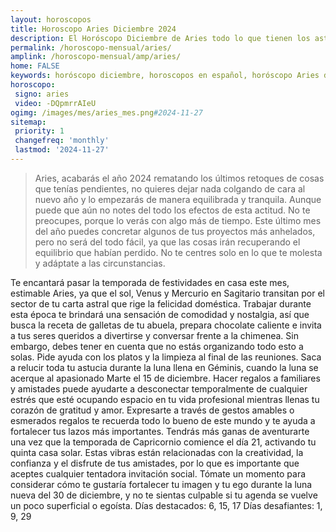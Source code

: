 ```yaml
---
layout: horoscopos
title: Horoscopo Aries Diciembre 2024
description: El Horóscopo Diciembre de Aries todo lo que tienen los astros preparados para este mes, amor, trabajo, familia. Todo sobre astrologia, tarot, predicciones. Horoscopo gratis en español, predicciones y astrología.
permalink: /horoscopo-mensual/aries/
amplink: /horoscopo-mensual/amp/aries/
home: FALSE
keywords: horóscopo diciembre, horoscopos en español, horóscopo Aries diciembre , horóscopo esperanza gracia, horoscop, horóscopos gratis, horoscopo Aries, Tarot, Astrologia, Zodíaco, Aries, horoscopo gratis, horoscopo del mes 
horoscopo:
 signo: aries
 video: -DQpmrrAIeU
ogimg: /images/mes/aries_mes.png#2024-11-27
sitemap:
 priority: 1
 changefreq: 'monthly'
 lastmod: '2024-11-27'
---
```



 > Aries, acabarás el año 2024 rematando los últimos retoques de cosas que tenías pendientes, no quieres dejar nada colgando de cara al nuevo año y lo empezarás de manera equilibrada y tranquila. Aunque puede que aún no notes del todo los efectos de esta actitud. No te preocupes, porque lo verás con algo más de tiempo. Este último mes  del año puedes concretar algunos de tus proyectos más anhelados, pero no será del todo fácil, ya que las cosas irán recuperando el equilibrio que habían perdido. No te centres solo en lo que te molesta y adáptate a las circunstancias.



Te encantará pasar la temporada de festividades en casa este mes, estimable Aries, ya que el sol, Venus y Mercurio en Sagitario transitan por el sector de tu carta astral que rige la felicidad doméstica. Trabajar durante esta época te brindará una sensación de comodidad y nostalgia, así que busca la receta de galletas de tu abuela, prepara chocolate caliente e invita a tus seres queridos a divertirse y conversar frente a la chimenea. Sin embargo, debes tener en cuenta que no estás organizando todo esto a solas. Pide ayuda con los platos y la limpieza al final de las reuniones.
Saca a relucir toda tu astucia durante la luna llena en Géminis, cuando la luna se acerque al apasionado Marte el 15 de diciembre. Hacer regalos a familiares y amistades puede ayudarte a desconectar temporalmente de cualquier estrés que esté ocupando espacio en tu vida profesional mientras llenas tu corazón de gratitud y amor. Expresarte a través de gestos amables o esmerados regalos te recuerda todo lo bueno de este mundo y te ayuda a fortalecer tus lazos más importantes.
Tendrás más ganas de aventurarte una vez que la temporada de Capricornio comience el día 21, activando tu quinta casa solar. Estas vibras están relacionadas con la creatividad, la confianza y el disfrute de tus amistades, por lo que es importante que aceptes cualquier tentadora invitación social. Tómate un momento para considerar cómo te gustaría fortalecer tu imagen y tu ego durante la luna nueva del 30 de diciembre, y no te sientas culpable si tu agenda se vuelve un poco superficial o egoísta.
Días destacados: 6, 15, 17
Días desafiantes: 1, 9, 29
